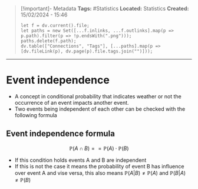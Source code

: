 > [!important]- Metadata
> **Tags:** #Statistics 
> **Located:** Statistics
> **Created:** 15/02/2024 - 15:46
> ```dataviewjs
> let f = dv.current().file;
> let paths = new Set([...f.inlinks, ...f.outlinks].map(p => p.path).filter(p => !p.endsWith(".png")));
> paths.delete(f.path);
> dv.table(["Connections", "Tags"], [...paths].map(p => [dv.fileLink(p), dv.page(p).file.tags.join("")]));
> ```

___
# Event independence
- A concept in conditional probability that indicates weather or not the occurrence of an event impacts another event.
- Two events being independent of each other can be checked with the following formula 

## Event independence formula 
$$\mathbb{P}(A\cap B)==\mathbb{P}(A)\cdot \mathbb{P}(B)$$
- If this condition holds events A and B are independent 
- If this is not the case it means the probability of event B has influence over event A and vise versa, this also means $\mathbb{P}(A|B)\neq \mathbb{P}(A)$ and $\mathbb{P}(B|A)\neq \mathbb{P}(B)$